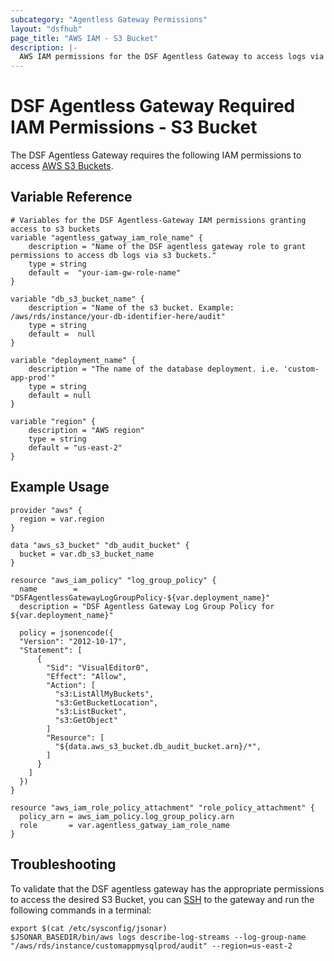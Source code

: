 ```yaml
---
subcategory: "Agentless Gateway Permissions"
layout: "dsfhub"
page_title: "AWS IAM - S3 Bucket"
description: |-
  AWS IAM permissions for the DSF Agentless Gateway to access logs via AWS S3 Buckets.
---
```


# DSF Agentless Gateway Required IAM Permissions - S3 Bucket

The DSF Agentless Gateway requires the following IAM permissions to access [AWS S3 Buckets](https://docs.aws.amazon.com/AmazonS3/latest/userguide/GetStartedWithS3.html).

## Variable Reference

```
# Variables for the DSF Agentless-Gateway IAM permissions granting access to s3 buckets
variable "agentless_gatway_iam_role_name" {
	description = "Name of the DSF agentless gateway role to grant permissions to access db logs via s3 buckets."
	type = string
	default =  "your-iam-gw-role-name"
}

variable "db_s3_bucket_name" {
	description = "Name of the s3 bucket. Example: /aws/rds/instance/your-db-identifier-here/audit"
	type = string
	default =  null
}

variable "deployment_name" {
	description = "The name of the database deployment. i.e. 'custom-app-prod'"
	type = string
	default = null
}

variable "region" {
	description = "AWS region"
	type = string
	default = "us-east-2"
}
```

## Example Usage

```
provider "aws" {
  region = var.region
}

data "aws_s3_bucket" "db_audit_bucket" {
  bucket = var.db_s3_bucket_name
}

resource "aws_iam_policy" "log_group_policy" {
  name        = "DSFAgentlessGatewayLogGroupPolicy-${var.deployment_name}"
  description = "DSF Agentless Gateway Log Group Policy for ${var.deployment_name}"

  policy = jsonencode({
  "Version": "2012-10-17",
  "Statement": [
      {
        "Sid": "VisualEditor0",
        "Effect": "Allow",
        "Action": [
          "s3:ListAllMyBuckets", 
          "s3:GetBucketLocation",
          "s3:ListBucket",
          "s3:GetObject"
        ]
        "Resource": [
          "${data.aws_s3_bucket.db_audit_bucket.arn}/*",
        ]
      }
    ]
  })
}

resource "aws_iam_role_policy_attachment" "role_policy_attachment" {
  policy_arn = aws_iam_policy.log_group_policy.arn
  role       = var.agentless_gatway_iam_role_name
}
```

## Troubleshooting

To validate that the DSF agentless gateway has the appropriate permissions to access the desired S3 Bucket, you can [SSH](https://docs.aws.amazon.com/AWSEC2/latest/UserGuide/connect-linux-inst-ssh.html) to the gateway and run the following commands in a terminal:

```console
export $(cat /etc/sysconfig/jsonar)
$JSONAR_BASEDIR/bin/aws logs describe-log-streams --log-group-name "/aws/rds/instance/customappmysqlprod/audit" --region=us-east-2
```